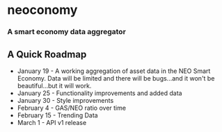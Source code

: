 # neoconomy
### A smart economy data aggregator

## A Quick Roadmap
* January 19 - A working aggregation of asset data in the NEO Smart Economy. Data will be limited and there will be bugs...and it won't be beautiful...but it will work.
* January 25 - Functionality improvements and added data
* January 30 - Style improvements
* February 4 - GAS/NEO ratio over time
* February 15 - Trending Data 
* March 1 - API v1 release
